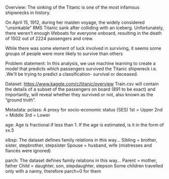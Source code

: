 Overview: 
The sinking of the Titanic is one of the most infamous shipwrecks in history.

On April 15, 1912, during her maiden voyage, the widely considered “unsinkable” RMS Titanic sank after colliding with an iceberg. Unfortunately, there weren’t enough lifeboats for everyone onboard, resulting in the death of 1502 out of 2224 passengers and crew.

While there was some element of luck involved in surviving, it seems some groups of people were more likely to survive than others

Problem statement: 
In this analysis, we use machine learning to create a model that predicts which passengers survived the Titanic shipwreck i.e. .We'll be trying to predict a classification- survival or deceased.

Dataset: https://www.kaggle.com/c/titanic/overview
Train.csv will contain the details of a subset of the passengers on board (891 to be exact) and importantly, will reveal whether they survived or not, also known as the “ground truth”.

Metadata:
pclass: A proxy for socio-economic status (SES)
1st = Upper
2nd = Middle
3rd = Lower

age: Age is fractional if less than 1. If the age is estimated, is it in the form of xx.5

sibsp: The dataset defines family relations in this way...
Sibling = brother, sister, stepbrother, stepsister
Spouse = husband, wife (mistresses and fiancés were ignored)

parch: The dataset defines family relations in this way...
Parent = mother, father
Child = daughter, son, stepdaughter, stepson
Some children travelled only with a nanny, therefore parch=0 for them
